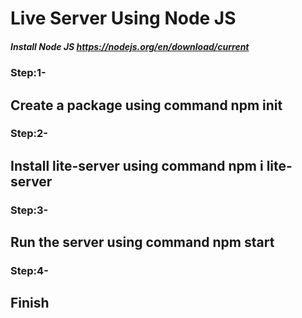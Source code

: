 # Live Server Using Node JS
##### Install Node JS https://nodejs.org/en/download/current

### Step:1-
## Create a package using command npm init 

### Step:2-
## Install lite-server using command npm i lite-server

### Step:3-
## Run the server using command npm start

### Step:4-
## Finish

